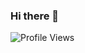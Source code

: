 ### Hi there 👋

<!-- [![GitHub stats](https://github-readme-stats.vercel.app/api?username=jalilverdiyev)](https://github.com/anuraghazra/github-readme-stats)
 -->

![Profile Views](https://komarev.com/ghpvc/?username=jalilverdiyev&color=green)
